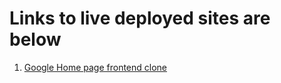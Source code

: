 # Links to live deployed sites are below 

1. [Google Home page frontend clone](https://65aeb240ba900434abb4f4ec--incomparable-kelpie-389bbe.netlify.app/)

